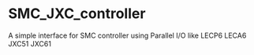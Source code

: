 # SMC_JXC_controller
A simple interface for SMC controller using Parallel I/O like LECP6 LECA6 JXC51 JXC61
